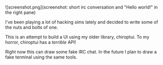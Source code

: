 ![screenshot.png](screenshot: short irc conversation and "Hello world!" in the right pane)

I've been playing a lot of hacking sims lately and decided to write some of the nuts and bolts of one.

This is an attempt to build a UI using my older library, chiroptui. To my horror, chiroptui has a _terrible_ API!

Right now this can draw some fake IRC chat. In the future I plan to draw a fake terminal using the same tools. 